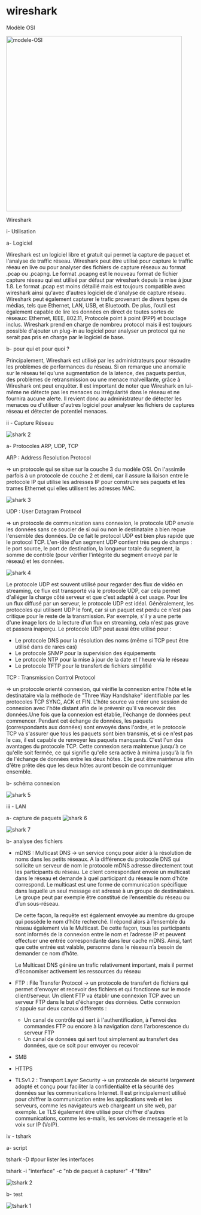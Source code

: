 # wireshark

Modèle OSI

<img width="469" alt="modele-OSI" src="https://github.com/user-attachments/assets/32db09bc-4aa9-410e-9f90-a3955442526f" />

Wireshark 


i- Utilisation 

  a- Logiciel
  
   Wireshark est un logiciel libre et gratuit qui permet la capture de paquet et l'analyse de traffic réseau. Wireshark peut être utilisé pour capture le traffic réeau en live ou pour analyser des fichiers de capture réseaux au format .pcap ou .pcapng. 
   Le format .pcapng est le nouveau format de fichier capture réseau qui est utilisé par défaut par wireshark depuis la mise à jour 1.8. Le format .pcap est moins détaillé mais est toujours compatible avec wireshark ainsi qu'avec d'autres logiciel de d'analyse de capture réseau.
   Wireshark peut également capturer le trafic provenant de divers types de médias, tels que Ethernet, LAN, USB, et Bluetooth. De plus, l’outil est également capable de lire les données en direct de toutes sortes de réseaux: Ethernet, IEEE, 802.11, Protocole point à point (PPP) et bouclage inclus.
   Wireshark prend en charge de nombreu protocol mais il est toujours possible d'ajouter un plug-in au logiciel pour analyser un protocol qui ne serait pas pris en charge par le logiciel de base. 
  
  b- pour qui et pour quoi ? 
  
Principalement, Wireshark est utilisé par les administrateurs pour résoudre les problèmes de performances du réseau. Si on remarque une anomalie sur le réseau tel qu'une augmentation de la latence, des paquets perdus, des problèmes de retransmission ou une menace malveillante, grâce à Wireshark ont peut enquêter. Il est important de noter que Wireshark en lui-même ne détecte pas les menaces ou irrégularité dans le réseau et ne fournira aucune alerte. Il revient donc au administrateur de détecter les menaces ou d'utiliser d'autres logiciel pour analyser les fichiers de captures réseau et détecter de potentiel menaces. 
  
ii - Capture Réseau 

![shark 2](https://github.com/user-attachments/assets/f62ef59a-40c3-4b5a-9ba0-057f8c307fe9)


  a- Protocoles ARP, UDP, TCP
  
  ARP : Address Resolution Protocol
  
  => un protocole qui se situe sur la couche 3 du modèle OSI. On l'assimile parfois à un protocole de couche 2 et demi, car il assure la liaison entre le protocole IP qui utilise les adresses IP pour construire ses paquets et les trames Ethernet qui elles utilisent les adresses MAC.
 
  ![shark 3](https://github.com/user-attachments/assets/81b78ecd-b7da-4389-976e-30e0ce8cd45e)

  UDP : User Datagram Protocol

  => un protocole de communication sans connexion, le protocole UDP envoie les données sans ce soucier de si oui ou non le destinataire a bien reçue l'ensemble des données. 
  De ce fait le protocol UDP est bien plus rapide que le protocol TCP. L'en-tête d'un segment UDP contient très peu de champs : le port source, le port de destination, la longueur totale du segment, la somme de contrôle (pour vérifier l'intégrité du segment envoyé par le réseau) et les données.

  ![shark 4](https://github.com/user-attachments/assets/1fae14ad-6183-46b8-9c9c-2e31072bebeb)

Le protocole UDP est souvent utilisé pour regarder des flux de vidéo en streaming, ce flux est transporté via le protocole UDP, car cela permet d'alléger la charge côté serveur et que c'est adapté à cet usage. Pour lire un flux diffusé par un serveur, le protocole UDP est idéal. Généralement, les protocoles qui utilisent UDP le font, car si un paquet est perdu ce n'est pas critique pour le reste de la transmission. Par exemple, s'il y a une perte d'une image lors de la lecture d'un flux en streaming, cela n'est pas grave et passera inaperçu.
Le protocole UDP peut aussi être utilisé pour :

- Le protocole DNS pour la résolution des noms (même si TCP peut être utilisé dans de rares cas)
- Le protocole SNMP pour la supervision des équipements
- Le protocole NTP pour la mise à jour de la date et l'heure via le réseau
- Le protocole TFTP pour le transfert de fichiers simplifié


TCP : Transmission Control Protocol

  => un protocole orienté connexion, qui vérifie la connexion entre l'hôte et le destinataire via la méthode de "Three Way Handshake" identifiable par les protocoles TCP SYNC, ACK et FIN. L'hôte source va créer une session de connexion avec l'hôte distant afin de le prévenir qu'il va recevoir des données.Une fois que la connexion est établie, l'échange de  données peut commencer. Pendant cet échange de données, les paquets (correspondants aux données) sont envoyés dans l'ordre, et le protocole TCP va s'assurer que tous les paquets sont bien transmis, et si ce n'est pas le cas, il est capable de renvoyer les paquets manquants. C'est l'un des avantages du protocole TCP.
Cette connexion sera maintenue jusqu'à ce qu'elle soit fermée, ce qui signifie qu'elle sera active à minima jusqu'à la fin de l'échange de données entre les deux hôtes. Elle peut être maintenue afin d'être prête dès que les deux hôtes auront besoin de communiquer ensemble.
  
  
  b- schéma connexion 

![shark 5](https://github.com/user-attachments/assets/7e2b72c9-9ad8-45f8-869d-ac313c4a8ec7)

  
iii - LAN 
  
  a- capture de paquets 
   ![shark 6](https://github.com/user-attachments/assets/320b210e-ee1d-434f-8d94-5eac9ea70be2)
   
   ![shark 7](https://github.com/user-attachments/assets/9aa7b38a-b89f-487c-8d99-ff2254d65685)
  
  b- analyse des fichiers
  - mDNS : Multicast DNS
    -> un service conçu pour aider à la résolution de noms dans les petits réseaux. A la différence du protocole DNS qui sollicite un serveur de nom
    le protocole mDNS adresse directement tout les participants du réseau. Le client correspondant envoie un multicast dans le réseau et demande à quel participant du réseau le nom d’hôte correspond. Le multicast est une forme de communication spécifique dans laquelle un seul message est adressé à un groupe de destinataires. Le groupe peut par exemple être constitué de l’ensemble du réseau ou d’un sous-réseau.

    De cette façon, la requête est également envoyée au membre du groupe qui possède le nom d’hôte recherché. Il répond alors à l’ensemble du réseau également via le Multicast. De cette façon, tous les participants sont informés de la connexion entre le nom et l’adresse IP et peuvent effectuer une entrée correspondante dans leur cache mDNS. Ainsi, tant que cette entrée est valable, personne dans le réseau n’a besoin de demander ce nom d’hôte.

    Le Multicast DNS génère un trafic relativement important, mais il permet d’économiser activement les ressources du réseau
  - FTP : File Transfer Protocol
    -> un protocole de transfert de fichiers qui permet d'envoyer et recevoir des fichiers et qui fonctionne sur le mode client/serveur. Un client FTP va établir une connexion TCP avec un serveur FTP dans le but d'échanger des données.
    Cette connexion s'appuie sur deux canaux différents :

    - Un canal de contrôle qui sert à l'authentification, à l'envoi des commandes FTP ou encore à la navigation dans l'arborescence du serveur FTP
    - Un canal de données qui sert tout simplement au transfert des données, que ce soit pour envoyer ou recevoir


  - SMB
    

  - HTTPS
  - TLSv1.2 : Transport Layer Security
    -> un protocole de sécurité largement adopté et conçu pour faciliter la confidentialité et la sécurité des données sur les communications Internet. Il est principalement utilisé pour chiffrer la communication entre les applications web et les serveurs, comme les navigateurs web chargeant un site web, par exemple. Le TLS également être utilisé pour chiffrer d'autres communications, comme les e-mails, les services de messagerie et la voix sur IP (VoIP).
  
  
iv - tshark 

  a- script
  
  tshark -D #pour lister les interfaces
  
  tshark -i "interface" -c "nb de paquet à capturer" -f "filtre"

  ![tshark 2](https://github.com/user-attachments/assets/69b0d831-0d98-4677-aa48-594b2157f5d8)

  
  b- test

  ![tshark 1](https://github.com/user-attachments/assets/b670c581-6455-4fdb-ab9f-280eeda82c0c)

